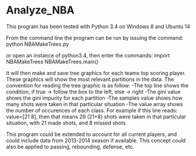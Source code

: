 Analyze_NBA
===========

This program has been tested with Python 3.4 on Windows 8 and Ubuntu 14

From the command line the program can be run by issuing the command:
python NBAMakeTrees.py

or open an instance of python3.4, then enter the commands:
import NBAMakeTrees
NBAMakeTrees.main()

It will then make and save tree graphics for each teams top scoring player.
These graphics will show the most relevant partitions in the data.  The convention for reading the 
tree graphic is as follow:
-The top line shows the condition, if true -> follow the box to the left, else -> right
-The gini value shows the gini impurity for each partition
-The samples value shows how many shots were taken in that particular situation
-The value array shows the number of occurences of each class.  For example if this line
 reads: value=[21 8], then that means 29 (21+8) shots were taken in that particular
 situation, with 21 made shots, and 8 missed shots
 
This program could be extended to account for all current players, and could include
data from 2013-2014 season if available.  This concept could also be applied to passing,
rebounding, defense, etc.

